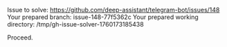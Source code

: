 Issue to solve: https://github.com/deep-assistant/telegram-bot/issues/148
Your prepared branch: issue-148-77f5362c
Your prepared working directory: /tmp/gh-issue-solver-1760173185438

Proceed.